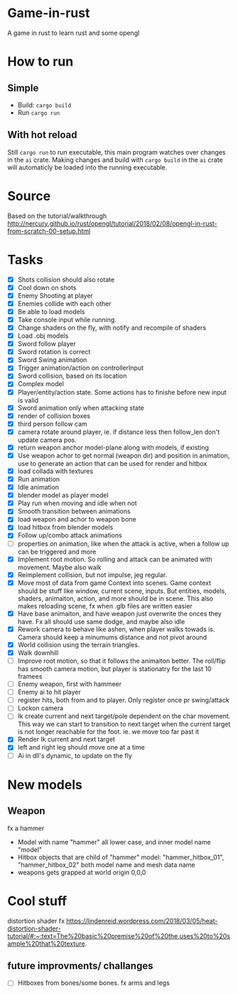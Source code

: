 # Game-in-rust
A game in rust to learn rust and some opengl

# How to run
## Simple
* Build: `cargo build`
* Run `cargo run`


## With hot reload
Still `cargo run` to run executable, this main program watches over changes in
the `ai` crate. Making changes and build with `cargo build` in the `ai`
crate will automaticly be loaded into the running executable.


# Source
 Based on the tutorial/walkthrough http://nercury.github.io/rust/opengl/tutorial/2018/02/08/opengl-in-rust-from-scratch-00-setup.html


# Tasks
- [x] Shots collision should also rotate
- [x] Cool down on shots
- [x] Enemy Shooting at player
- [x] Enemies collide with each other
- [x] Be able to load models
- [x] Take console input while running.
- [x] Change shaders on the fly, with notify and recompile of shaders
- [x] Load .obj models
- [x] Sword follow player
- [x] Sword rotation is correct
- [x] Sword Swing animation
- [x] Trigger animation/action on controllerInput
- [x] Sword collision, based on its location
- [x] Complex model
- [x] Player/entity/action state. Some actions has to finishe before new input is valid
- [x] Sword animation only when attacking state
- [x] render of collision boxes
- [x] third person follow cam
- [x] camera rotate around player, ie. if distance less then follow_len don't update camera pos.
- [x] return weapon anchor model-plane along with models, if existing
- [x] Use weapon achor to get normal (weapon dir) and position in animation, use to generate an action that can be used for render and hitbox
- [x] load collada with textures
- [x] Run animation
- [x] Idle animation
- [x] blender model as player model
- [x] Play run when moving and idle when not
- [x] Smooth transition between animations
- [x] load weapon and achor to weapon bone
- [x] load hitbox from blender models
- [x] Follow up/combo attack animations
- [ ] properties on animation, like when the attack is active, when a follow up can be triggered and more
- [x] Implement root motion. So rolling and attack can be animated with movement. Maybe also walk
- [x] Reimplement collision, but not impulse, jeg regular.
- [x] Move most of data from game Context into scenes. Game context should be stuff like window, current scene, inputs. But entities, models, shaders, animaiton, action, and more should be in scene. This also makes reloading scene, fx when .glb files are written easier
- [x] Have base animaiton, and have weapon just overwrite the onces they have. Fx all should use same dodge, and maybe also idle
- [x] Rework camera to behave like ashen, when player walks towads is. Camera should keep a minumums distance and not pivot around
- [x] World collision using the terrain triangles.
- [x] Walk downhill
- [ ] Improve root motion, so that it follows the animaiton better. The roll/flip has smooth camera motion, but player is stationatry for the last 10 framees
- [ ] Enemy weapon, first with hammeer
- [ ] Enemy ai to hit player
- [ ] register hits, both from and to player. Only register once pr swing/attack
- [ ] Lockon camera
- [ ] Ik create current and next target/pole dependent on the char movement. This way we can start to transition to next target when the current target is not longer reachable for the foot. ie. we move too far past it
- [x] Render Ik current and next target
- [x] left and right leg should move one at a time
- [ ] Ai in dll's dynamic, to update on the fly

# New models

## Weapon

fx a hammer
* Model with name "hammer" all lower case, and inner model name "model"
* Hitbox objects that are child of "hammer" model: "hammer_hitbox_01", "hammer_hitbox_02" both model name and mesh data name
* weapons gets grapped at world origin 0,0,0


# Cool stuff
distortion shader fx https://lindenreid.wordpress.com/2018/03/05/heat-distortion-shader-tutorial/#:~:text=The%20basic%20premise%20of%20the,uses%20to%20sample%20that%20texture.

## future improvments/ challanges
- [ ] Hitboxes from bones/some bones. fx arms and legs

